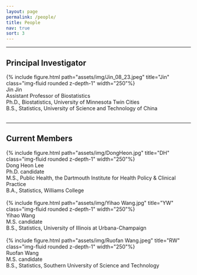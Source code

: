 ```yaml
---
layout: page
permalink: /people/
title: People
nav: true
sort: 3
---
```


---
## Principal Investigator

<div class="row justify-content-sm-center">
    <div class="col-sm-5 mt-3 mt-md-0">
        {% include figure.html path="assets/img/Jin_08_23.jpeg" title="Jin" class="img-fluid rounded z-depth-1" width="250"%}
    </div>
    <div class="col-sm-7 mt-3 mt-md-0">
    Jin Jin <br />
    Assistant Professor of Biostatistics <br />
    Ph.D., Biostatistics, University of Minnesota Twin Cities <br />
    B.S., Statistics, University of Science and Technology of China</div>
</div>  
&nbsp;

  
---

## Current Members

<div class="row justify-content-sm-center">
    <div class="col-sm-5 mt-3 mt-md-0">
        {% include figure.html path="assets/img/DongHeon.jpg" title="DH" class="img-fluid rounded z-depth-1" width="250"%}
    </div>
    <div class="col-sm-7 mt-3 mt-md-0">
    Dong Heon Lee <br />
    Ph.D. candidate <br />
    M.S., Public Health, the Dartmouth Institute for Health Policy & Clinical Practice <br />
    B.A., Statistics, Williams College
    </div>
</div>  
&nbsp;



<div class="row justify-content-sm-center">
    <div class="col-sm-5 mt-3 mt-md-0">
        {% include figure.html path="assets/img/Yihao Wang.jpg" title="YW" class="img-fluid rounded z-depth-1" width="250"%}
    </div>
    <div class="col-sm-7 mt-3 mt-md-0">
    Yihao Wang <br />
    M.S. candidate <br />
    B.S., Statistics, University of Illinois at Urbana-Champaign
    </div>
</div>  
&nbsp;
&nbsp;
&nbsp;

<div class="row justify-content-sm-center">
    <div class="col-sm-5 mt-3 mt-md-0">
        {% include figure.html path="assets/img/Ruofan Wang.jpeg" title="RW" class="img-fluid rounded z-depth-1" width="250"%}
    </div>
    <div class="col-sm-7 mt-3 mt-md-0">
    Ruofan Wang <br />
    M.S. candidate <br />
    B.S., Statistics, Southern University of Science and Technology
    </div>
</div>  
&nbsp;




